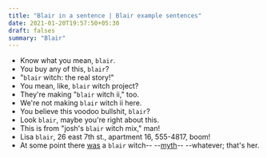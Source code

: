 ```yaml
---
title: "Blair in a sentence | Blair example sentences"
date: 2021-01-20T19:57:50+05:30
draft: falses
summary: "Blair"
---
```

- Know what you mean, `blair`.
- You buy any of this, `blair`?
- "`blair` witch: the real story!"
- You mean, like, `blair` witch project?
- They're making "`blair` witch ii," too.
- We're not making `blair` witch ii here.
- You believe this voodoo bullshit, `blair`?
- Look `blair`, maybe you're right about this.
- This is from "josh's `blair` witch mix," man!
- Lisa `blair`, 26 east 7th st., apartment 16, 555-4817, boom!
- At some point there <u>was</u> a `blair` witch-- --<u>myth</u>-- --whatever; that's her.
                 
